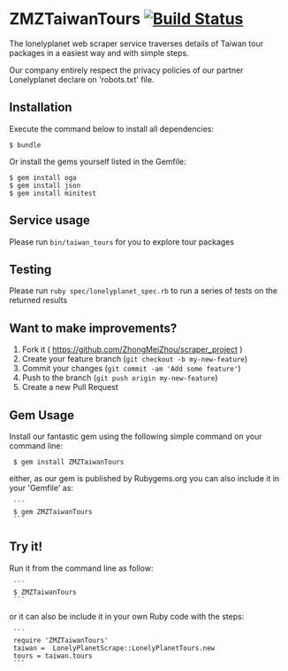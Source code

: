 # ZMZTaiwanTours [![Build Status](https://travis-ci.org/ZhongMeiZhou/scraper_project.svg)](https://travis-ci.org/ZhongMeiZhou/scraper_project)

 The lonelyplanet web scraper service traverses details of Taiwan tour packages in a easiest way and with simple steps.

 Our company entirely respect the privacy policies of our partner Lonelyplanet declare on 'robots.txt' file.

## Installation

Execute the command below to install all dependencies:

    $ bundle

Or install the gems yourself listed in the Gemfile:

    $ gem install oga
    $ gem install json
    $ gem install minitest

## Service usage

Please run `bin/taiwan_tours` for you to explore tour packages

## Testing

Please run `ruby spec/lonelyplanet_spec.rb` to run a series of tests on the returned results

## Want to make improvements?

1. Fork it ( https://github.com/ZhongMeiZhou/scraper_project )
2. Create your feature branch (`git checkout -b my-new-feature`)
3. Commit your changes (`git commit -am 'Add some feature'`)
4. Push to the branch (`git push origin my-new-feature`)
5. Create a new Pull Request

## Gem Usage

 Install our fantastic gem using the following simple command on your command line:

     $ gem install ZMZTaiwanTours

 either, as our gem is published by Rubygems.org you can also include it in your 'Gemfile' as:

     ```
     $ gem ZMZTaiwanTours
     ```

## Try it!
 Run it from the command line as follow:

     ```
     $ ZMZTaiwanTours
     ```

 or it can also be include it in your own Ruby code with the steps:

     ```
     require 'ZMZTaiwanTours'
     taiwan =  LonelyPlanetScrape::LonelyPlanetTours.new
     tours = taiwan.tours
     ```
     
